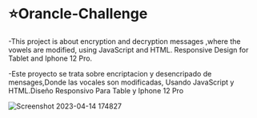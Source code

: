 # ⭐Orancle-Challenge

-This project is about encryption and decryption messages ,where the vowels are modified, using JavaScript and HTML. Responsive Design for Tablet and Iphone 12 Pro. 

-Este proyecto se trata sobre encriptacion y desencripado de mensages,Donde las vocales son modificadas, Usando JavaScript y HTML.Diseño Responsivo Para Table y Iphone 12 Pro

![Screenshot 2023-04-14 174827](https://user-images.githubusercontent.com/105946031/232152530-941ae6e9-7b80-482c-95cc-2658af0f7797.png)
